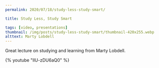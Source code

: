 ```yaml
---
permalink: 2020/07/18/study-less-study-smart/

title: Study Less, Study Smart

tags: [video, presentations]
thumbnail: /img/posts/study-less-study-smart/thumbnail-420x255.webp
alttext: Marty Lobdell
---
```


Great lecture on studying and learning from Marty Lobdell.

{% youtube "IlU-zDU6aQ0" %}

